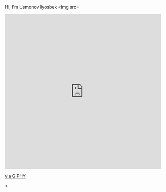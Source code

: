 Hi, I'm Usmonov Ilyosbek <img src=<div style="width:100%;height:0;padding-bottom:100%;position:relative;"><iframe src="https://giphy.com/embed/BsKqzahx6b0De0H1Si" width="100%" height="100%" style="position:absolute" frameBorder="0" class="giphy-embed" allowFullScreen></iframe></div><p><a href="https://giphy.com/stickers/transparent-BsKqzahx6b0De0H1Si">via GIPHY</a></p>>

